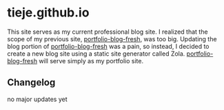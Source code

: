 # tieje.github.io

This site serves as my current professional blog site. I realized that the scope of my previous site, [portfolio-blog-fresh](https://github.com/tieje/portfolio-blog-fresh), was too big. Updating the blog portion of [portfolio-blog-fresh](https://github.com/tieje/portfolio-blog-fresh) was a pain, so instead, I decided to create a new blog site using a static site generator called Zola. [portfolio-blog-fresh](https://github.com/tieje/portfolio-blog-fresh) will serve simply as my portfolio site.

## Changelog

no major updates yet
